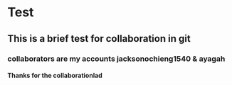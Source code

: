 # Test
##  This is a brief test for collaboration in git
### collaborators are my accounts jacksonochieng1540 & ayagah
#### Thanks for the collaborationlad 
